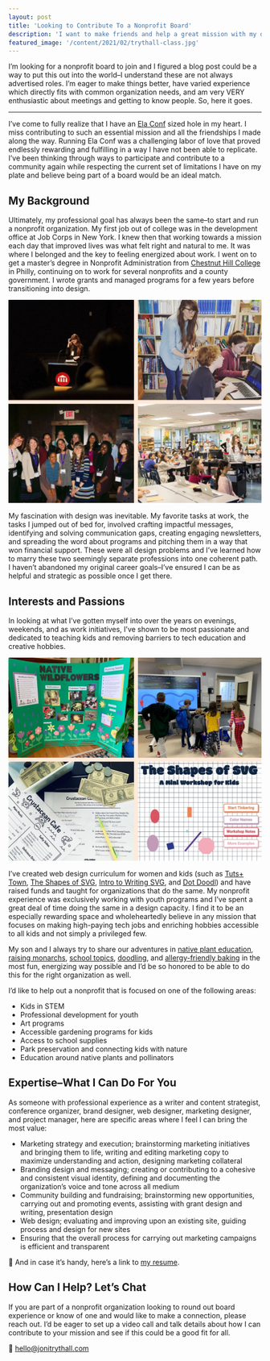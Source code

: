 ```yaml
---
layout: post
title: 'Looking to Contribute To a Nonprofit Board'
description: 'I want to make friends and help a great mission with my design and marketing skills.'
featured_image: '/content/2021/02/trythall-class.jpg'
---
```

I’m looking for a nonprofit board to join and I figured a blog post could be a way to put this out into the world–I understand these are not always advertised roles. I’m eager to make things better, have varied experience which directly fits with common organization needs, and am very VERY enthusiastic about meetings and getting to know people. So, here it goes.

<hr />

I’ve come to fully realize that I have an [Ela Conf](https://elaconf.github.io) sized hole in my heart. I miss contributing to such an essential mission and all the friendships I made along the way. Running Ela Conf was a challenging labor of love that proved endlessly rewarding and fulfilling in a way I have not been able to replicate. I’ve been thinking through ways to participate and contribute to a community again while respecting the current set of limitations I have on my plate and believe being part of a board would be an ideal match.    

## My Background
Ultimately, my professional goal has always been the same–to start and run a nonprofit organization. My first job out of college was in the development office at Job Corps in New York. I knew then that working towards a mission each day that improved lives was what felt right and natural to me. It was where I belonged and the key to feeling energized about work. I went on to get a master’s degree in Nonprofit Administration from [Chestnut Hill College](https://www.chc.edu) in Philly, continuing on to work for several nonprofits and a county government. I wrote grants and managed programs for a few years before transitioning into design.

![Collage Ela Conf and teaching photos](/content/2021/02/board-1.jpg)

My fascination with design was inevitable. My favorite tasks at work, the tasks I jumped out of bed for, involved crafting impactful messages, identifying and solving communication gaps, creating engaging newsletters, and spreading the word about programs and pitching them in a way that won financial support. These were all design problems and I’ve learned how to marry these two seemingly separate professions into one coherent path. I haven’t abandoned my original career goals–I’ve ensured I can be as helpful and strategic as possible once I get there.       

## Interests and Passions
In looking at what I’ve gotten myself into over the years on evenings, weekends, and as work initiatives, I’ve shown to be most passionate and dedicated to teaching kids and removing barriers to tech education and creative hobbies.

![Collage of art and teaching projects](/content/2021/02/board-2.jpg)

I’ve created web design curriculum for women and kids (such as [Tuts+ Town](https://webdesign.tutsplus.com/series/web-design-for-kids--cms-823), [The Shapes of SVG](https://www.svgshapes.xyz), [Intro to Writing SVG](https://github.com/jonitrythall/svgworkshop), and [Dot Doodl](https://github.com/jonitrythall/dotdoodl-kid-classes)) and have raised funds and taught for organizations that do the same. My nonprofit experience was exclusively working with youth programs and I’ve spent a great deal of time doing the same in a design capacity. I find it to be an especially rewarding space and wholeheartedly believe in any mission that focuses on making high-paying tech jobs and enriching hobbies accessible to all kids and not simply a privileged few.

My son and I always try to share our adventures in [native plant education](https://github.com/jonitrythall/wildflowers), [raising monarchs](https://caterpillars.yupgup.com), [school topics](https://www.jellyjabber.com), [doodling](https://www.bolognaandben.com), and [allergy-friendly baking](https://apickypig.com) in the most fun, energizing way possible and I’d be so honored to be able to do this for the right organization as well.

I’d like to help out a nonprofit that is focused on one of the following areas:

* Kids in STEM
* Professional development for youth
* Art programs
* Accessible gardening programs for kids
* Access to school supplies
* Park preservation and connecting kids with nature
* Education around native plants and pollinators

## Expertise–What I Can Do For You
As someone with professional experience as a writer and content strategist, conference organizer, brand designer, web designer, marketing designer, and project manager, here are specific areas where I feel I can bring the most value:

* Marketing strategy and execution; brainstorming marketing initiatives and bringing them to life, writing and editing marketing copy to maximize understanding and action, designing marketing collateral   
* Branding design and messaging; creating or contributing to a cohesive and consistent visual identity, defining and documenting the organization’s voice and tone across all medium
* Community building and fundraising; brainstorming new opportunities, carrying out and promoting events, assisting with grant design and writing, presentation design  
* Web design; evaluating and improving upon an existing site, guiding process and design for new sites
* Ensuring that the overall process for carrying out marketing campaigns is efficient and transparent

📄 And in case it’s handy, here’s a link to [my resume](https://jonitrythall.com/content/joni-resume.pdf).

## How Can I Help? Let’s Chat
If you are part of a nonprofit organization looking to round out board experience or know of one and would like to make a connection, please reach out. I’d be eager to set up a video call and talk details about how I can contribute to your mission and see if this could be a good fit for all.

💌 [hello@jonitrythall.com](mailto:hello@jonitrythall.com)
